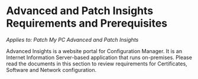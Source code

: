 # Advanced and Patch Insights Requirements and Prerequisites

_Applies to: Patch My PC Advanced and Patch Insights_

Advanced Insights is a website portal for Configuration Manager. It is an Internet Information Server-based application that runs on-premises. Please read the documents in this section to review requirements for Certificates, Software and Network configuration.
